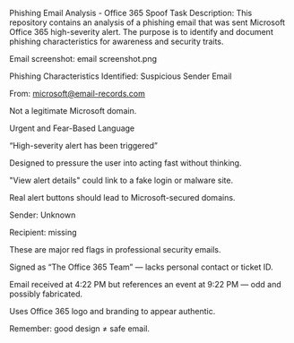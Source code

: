 Phishing Email Analysis - Office 365 Spoof
Task Description:
This repository contains
an analysis of a phishing email that was sent Microsoft Office 365 high-severity alert. The purpose is to identify and document phishing characteristics for awareness and security traits.

Email screenshot:
email screenshot.png


Phishing Characteristics Identified:
Suspicious Sender Email

From: microsoft@email-records.com

Not a legitimate Microsoft domain.

Urgent and Fear-Based Language

“High-severity alert has been triggered”

Designed to pressure the user into acting fast without thinking.

"View alert details" could link to a fake login or malware site.

Real alert buttons should lead to Microsoft-secured domains.

Sender: Unknown

Recipient: missing

These are major red flags in professional security emails.

Signed as “The Office 365 Team” — lacks personal contact or ticket ID.

Email received at 4:22 PM but references an event at 9:22 PM — odd and possibly fabricated.

Uses Office 365 logo and branding to appear authentic.

Remember: good design ≠ safe email.

